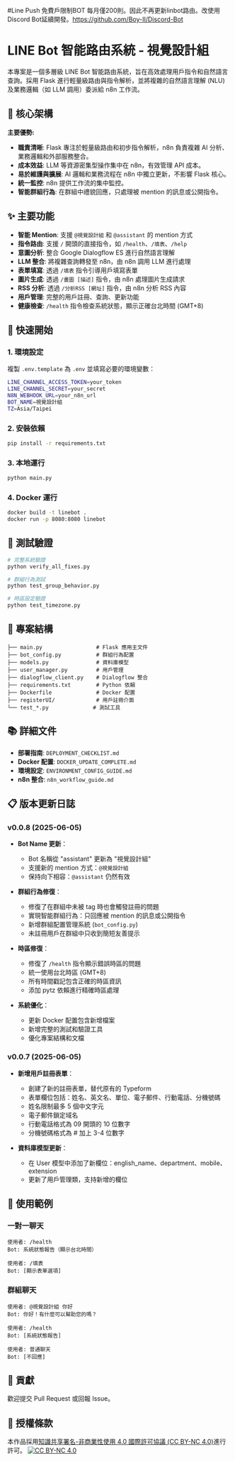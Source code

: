 #Line Push 免費戶限制BOT 每月僅200則。因此不再更新linbot路由。改使用Discord Bot延續開發。https://github.com/Boy-II/Discord-Bot


# LINE Bot 智能路由系統 - 視覺設計組

本專案是一個多層級 LINE Bot 智能路由系統，旨在高效處理用戶指令和自然語言查詢。採用 Flask 進行輕量級路由與指令解析，並將複雜的自然語言理解 (NLU) 及業務邏輯（如 LLM 調用）委派給 n8n 工作流。

## 🚀 核心架構

**主要優勢:**

*   **職責清晰**: Flask 專注於輕量級路由和初步指令解析，n8n 負責複雜 AI 分析、業務邏輯和外部服務整合。
*   **成本效益**: LLM 等資源密集型操作集中在 n8n，有效管理 API 成本。
*   **易於維護與擴展**: AI 邏輯和業務流程在 n8n 中獨立更新，不影響 Flask 核心。
*   **統一監控**: n8n 提供工作流的集中監控。
*   **智能群組行為**: 在群組中禮貌回應，只處理被 mention 的訊息或公開指令。

## ✨ 主要功能

*   **智能 Mention**: 支援 `@視覺設計組` 和 `@assistant` 的 mention 方式
*   **指令路由**: 支援 `/` 開頭的直接指令，如 `/health`、`/填表`、`/help`
*   **意圖分析**: 整合 Google Dialogflow ES 進行自然語言理解
*   **LLM 整合**: 將複雜查詢轉發至 n8n，由 n8n 調用 LLM 進行處理
*   **表單填寫**: 透過 `/填表` 指令引導用戶填寫表單
*   **圖片生成**: 透過 `/畫圖 [描述]` 指令，由 n8n 處理圖片生成請求
*   **RSS 分析**: 透過 `/分析RSS [網址]` 指令，由 n8n 分析 RSS 內容
*   **用戶管理**: 完整的用戶註冊、查詢、更新功能
*   **健康檢查**: `/health` 指令檢查系統狀態，顯示正確台北時間 (GMT+8)

## 🚀 快速開始

### 1. 環境設定
複製 `.env.template` 為 `.env` 並填寫必要的環境變數：
```bash
LINE_CHANNEL_ACCESS_TOKEN=your_token
LINE_CHANNEL_SECRET=your_secret
N8N_WEBHOOK_URL=your_n8n_url
BOT_NAME=視覺設計組
TZ=Asia/Taipei
```

### 2. 安裝依賴
```bash
pip install -r requirements.txt
```

### 3. 本地運行
```bash
python main.py
```

### 4. Docker 運行
```bash
docker build -t linebot .
docker run -p 8080:8080 linebot
```

## 🧪 測試驗證

```bash
# 完整系統驗證
python verify_all_fixes.py

# 群組行為測試
python test_group_behavior.py

# 時區設定驗證
python test_timezone.py
```

## 📁 專案結構

```
├── main.py                 # Flask 應用主文件
├── bot_config.py           # 群組行為配置
├── models.py               # 資料庫模型
├── user_manager.py         # 用戶管理
├── dialogflow_client.py    # Dialogflow 整合
├── requirements.txt        # Python 依賴
├── Dockerfile              # Docker 配置
├── registerUI/             # 用戶註冊介面
└── test_*.py              # 測試工具
```

## 📚 詳細文件

*   **部署指南**: `DEPLOYMENT_CHECKLIST.md`
*   **Docker 配置**: `DOCKER_UPDATE_COMPLETE.md`
*   **環境設定**: `ENVIRONMENT_CONFIG_GUIDE.md`
*   **n8n 整合**: `n8n_workflow_guide.md`

## 📋 版本更新日誌

### v0.0.8 (2025-06-05)
* **Bot Name 更新**：
  * Bot 名稱從 "assistant" 更新為 "視覺設計組"
  * 支援新的 mention 方式：`@視覺設計組`
  * 保持向下相容：`@assistant` 仍然有效

* **群組行為修復**：
  * 修復了在群組中未被 tag 時也會觸發註冊的問題
  * 實現智能群組行為：只回應被 mention 的訊息或公開指令
  * 新增群組配置管理系統 (`bot_config.py`)
  * 未註冊用戶在群組中只收到簡短友善提示

* **時區修復**：
  * 修復了 `/health` 指令顯示錯誤時區的問題
  * 統一使用台北時區 (GMT+8)
  * 所有時間戳記包含正確的時區資訊
  * 添加 pytz 依賴進行精確時區處理

* **系統優化**：
  * 更新 Docker 配置包含新增檔案
  * 新增完整的測試和驗證工具
  * 優化專案結構和文檔

### v0.0.7 (2025-06-05)
* **新增用戶註冊表單**：
  * 創建了新的註冊表單，替代原有的 Typeform
  * 表單欄位包括：姓名、英文名、單位、電子郵件、行動電話、分機號碼
  * 姓名限制最多 5 個中文字元
  * 電子郵件鎖定域名
  * 行動電話格式為 09 開頭的 10 位數字
  * 分機號碼格式為 # 加上 3-4 位數字

* **資料庫模型更新**：
  * 在 User 模型中添加了新欄位：english_name、department、mobile、extension
  * 更新了用戶管理類，支持新增的欄位

## 🎯 使用範例

### 一對一聊天
```
使用者: /health
Bot: 系統狀態報告（顯示台北時間）

使用者: /填表
Bot: [顯示表單選項]
```

### 群組聊天
```
使用者: @視覺設計組 你好
Bot: 你好！有什麼可以幫助您的嗎？

使用者: /health
Bot: [系統狀態報告]

使用者: 普通聊天
Bot: [不回應]
```

## 🤝 貢獻

歡迎提交 Pull Request 或回報 Issue。

## 📜 授權條款

本作品採用[知識共享署名-非商業性使用 4.0 國際許可協議 (CC BY-NC 4.0)](http://creativecommons.org/licenses/by-nc/4.0/deed.zh_TW)進行許可。
[![CC BY-NC 4.0](https://licensebuttons.net/l/by-nc/4.0/88x31.png)](http://creativecommons.org/licenses/by-nc/4.0/deed.zh_TW)
